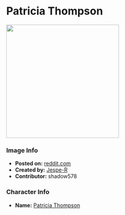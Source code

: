 # Patricia Thompson

<img src="https://raw.githubusercontent.com/shadow578/Project-Padoru/master/Padoru/U_Jespe-R/soul-eater-patricia-thompson.png" height="300">

### Image Info
* **Posted on:**     [reddit.com](https://www.reddit.com/r/Padoru/comments/gdcszm/daily_padoru_125_patricia_thompson_soul_eater/)
* **Created by:**    [Jespe-R](https://github.com/shadow578/Project-Padoru/blob/master/table-of-contents/creators/JespeR.md)
* **Contributor:**   shadow578

### Character Info
* **Name:**   [Patricia Thompson](https://myanimelist.net/character/8444)


